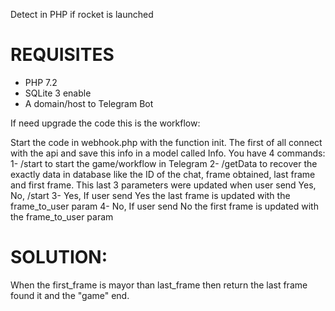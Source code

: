 Detect in PHP if rocket is launched

# REQUISITES
- PHP 7.2
- SQLite 3 enable
- A domain/host to Telegram Bot

If need upgrade the code this is the workflow:

Start the code in webhook.php with the function init.
The first of all connect with the api and save this info in a model called Info.
You have 4 commands:
1- /start to start the game/workflow in Telegram
2- /getData to recover the exactly data in database like the ID of the chat, frame obtained, last frame and first frame. This last 3 parameters were updated when user send Yes, No, /start
3- Yes, If user send Yes the last frame is updated with the frame_to_user param
4- No, If user send No the first frame is updated with the frame_to_user param

# SOLUTION:
When the first_frame is mayor than last_frame then return the last frame found it and the "game" end.